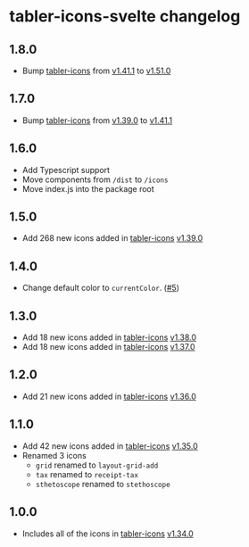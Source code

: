 # tabler-icons-svelte changelog

## 1.8.0

-   Bump [tabler-icons][tabler-icons] from [v1.41.1](https://github.com/tabler/tabler-icons/releases/tag/v1.41.1) to [v1.51.0](https://github.com/tabler/tabler-icons/releases/tag/v1.51.0)

## 1.7.0

-   Bump [tabler-icons][tabler-icons] from [v1.39.0](https://github.com/tabler/tabler-icons/releases/tag/v1.39.0) to [v1.41.1](https://github.com/tabler/tabler-icons/releases/tag/v1.41.1)

## 1.6.0

-   Add Typescript support
-   Move components from `/dist` to `/icons`
-   Move index.js into the package root

## 1.5.0

-   Add 268 new icons added in [tabler-icons][tabler-icons] [v1.39.0](https://github.com/tabler/tabler-icons/releases/tag/v1.39.0)

## 1.4.0

-   Change default color to `currentColor`. ([#5](https://github.com/benflap/tabler-icons-svelte/issues/5))

## 1.3.0

-   Add 18 new icons added in [tabler-icons][tabler-icons] [v1.38.0](https://github.com/tabler/tabler-icons/releases/tag/v1.38.0)
-   Add 18 new icons added in [tabler-icons][tabler-icons] [v1.37.0](https://github.com/tabler/tabler-icons/releases/tag/v1.37.0)

## 1.2.0

-   Add 21 new icons added in [tabler-icons][tabler-icons] [v1.36.0](https://github.com/tabler/tabler-icons/releases/tag/v1.36.0)

## 1.1.0

-   Add 42 new icons added in [tabler-icons][tabler-icons] [v1.35.0](https://github.com/tabler/tabler-icons/releases/tag/v1.35.0)
-   Renamed 3 icons
    -   `grid` renamed to `layout-grid-add`
    -   `tax` renamed to `receipt-tax`
    -   `sthetoscope` renamed to `stethoscope`

## 1.0.0

-   Includes all of the icons in [tabler-icons][tabler-icons] [v1.34.0](https://github.com/tabler/tabler-icons/releases/tag/v1.34.0)

[tabler-icons]: https://github.com/tabler/tabler-icons
